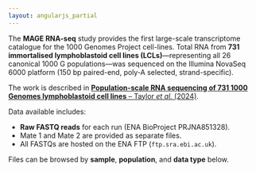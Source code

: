 ```yaml
---
layout: angularjs_partial
---
```


The **MAGE RNA-seq** study provides the first large-scale transcriptome catalogue for the 1000 Genomes Project cell-lines. Total RNA from **731 immortalised lymphoblastoid cell lines (LCLs)**—representing all 26 canonical 1000 G populations—was sequenced on the Illumina NovaSeq 6000 platform (150 bp paired-end, poly-A selected, strand-specific).

The work is described in [**Population-scale RNA sequencing of 731 1000 Genomes lymphoblastoid cell lines** – Taylor _et al._ (2024)](https://doi.org/10.1038/s41586-024-07708-2).

Data available includes:  
- **Raw FASTQ reads** for each run (ENA BioProject PRJNA851328). 
- Mate 1 and Mate 2 are provided as separate files.
- All FASTQs are hosted on the ENA FTP (`ftp.sra.ebi.ac.uk`).

Files can be browsed by **sample**, **population**, and **data type** below.